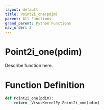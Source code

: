 ```yaml
---
layout: default
title: Point2i_one(pdim)
parent: All Functions
grand_parent: Python Functions
nav_order: 2
---
```


# Point2i_one(pdim)

Describe function here.

# Function Definition

```python
def Point2i_one(pdim):
    return _VisusKernelPy.Point2i_one(pdim)
```